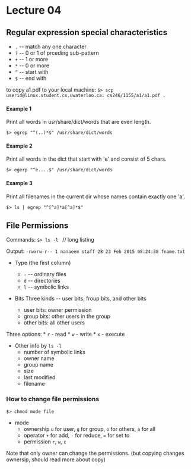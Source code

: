 # Lecture 04

## Regular expression special characteristics
* `.` -- match any one character
* `?` -- 0 or 1 of prceding sub-pattern
* `+` -- 1 or more 
* `*` -- 0 or more
* `^` -- start with
* `$` -- end with

to copy a1.pdf to your local machine: `$> scp userid@linux.student.cs.uwaterloo.ca: cs246/1155/a1/a1.pdf .`

#### Example 1 
Print all words in usr/share/dict/words that are even length.

`$> egrep "^(..)*$" /usr/share/dict/words `

#### Example 2 
Print all words in the dict that start with 'e' and consist of 5 chars.

`$> egerp "^e....$" /usr/share/dict/words `

#### Example 3 
Print all filenames in the current dir whose names contain exactly one 'a'.

`$> ls | egrep "^[^a]*a[^a]*$" `

## File Permissions
Commands: `$> ls -l `  // long listing

Output: `-rwxrw-r-- 1 nanaeem staff 28 23 Feb 2015 08:24:38 fname.txt`

* Type (the first column)
	* `-` -- ordinary files
	* `d` -- directories
	* `l` -- symbolic links

* Bits
Three kinds -- user bits, froup bits, and other bits
	* user bits: owner permission
	* group bits: other users in the group 
	* other bits: all other users

Three options:
	* `r` - read
	* `w` - write
	* `x` - execute

* Other info by `ls -l`
	* number of symbolic links
	* owner name
	* group name
	* size 
	* last modified
	* filename

### How to change file permissions
`$> chmod mode file `

* mode
	* ownership 
	`u` for user, `g` for group, `o` for others, `a` for all
	* operator
	`+` for add, `-` for reduce, `=` for set to
	* permission
	`r`, `w`, `x`

Note that only owner can change the permissions. 
(but copying changes ownersip, should read more about copy)


